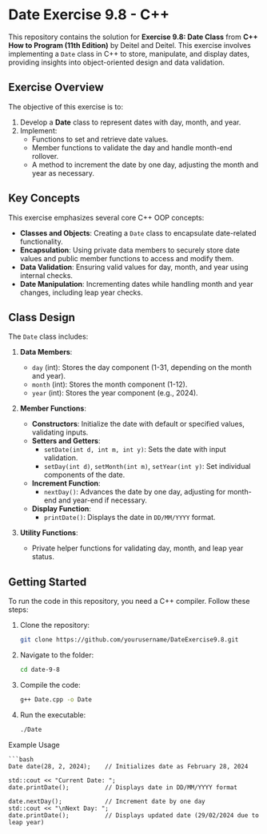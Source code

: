 # Date Exercise 9.8 - C++

This repository contains the solution for **Exercise 9.8: Date Class** from **C++ How to Program (11th Edition)** by Deitel and Deitel. This exercise involves implementing a `Date` class in C++ to store, manipulate, and display dates, providing insights into object-oriented design and data validation.

## Exercise Overview

The objective of this exercise is to:

1. Develop a **Date** class to represent dates with day, month, and year.
2. Implement:
    - Functions to set and retrieve date values.
    - Member functions to validate the day and handle month-end rollover.
    - A method to increment the date by one day, adjusting the month and year as necessary.

## Key Concepts

This exercise emphasizes several core C++ OOP concepts:

- **Classes and Objects**: Creating a `Date` class to encapsulate date-related functionality.
- **Encapsulation**: Using private data members to securely store date values and public member functions to access and modify them.
- **Data Validation**: Ensuring valid values for day, month, and year using internal checks.
- **Date Manipulation**: Incrementing dates while handling month and year changes, including leap year checks.

## Class Design

The `Date` class includes:

1. **Data Members**:
    - `day` (int): Stores the day component (1-31, depending on the month and year).
    - `month` (int): Stores the month component (1-12).
    - `year` (int): Stores the year component (e.g., 2024).

2. **Member Functions**:
    - **Constructors**: Initialize the date with default or specified values, validating inputs.
    - **Setters and Getters**:
        - `setDate(int d, int m, int y)`: Sets the date with input validation.
        - `setDay(int d)`, `setMonth(int m)`, `setYear(int y)`: Set individual components of the date.
    - **Increment Function**:
        - `nextDay()`: Advances the date by one day, adjusting for month-end and year-end if necessary.
    - **Display Function**:
        - `printDate()`: Displays the date in `DD/MM/YYYY` format.

3. **Utility Functions**:
    - Private helper functions for validating day, month, and leap year status.

## Getting Started

To run the code in this repository, you need a C++ compiler. Follow these steps:

1. Clone the repository:
   ```bash
   git clone https://github.com/yourusername/DateExercise9.8.git

2. Navigate to the folder:
    ```bash
    cd date-9-8

3. Compile the code:
    ```bash
    g++ Date.cpp -o Date

4. Run the executable:
    ```bash
    ./Date

Example Usage

    ```bash
    Date date(28, 2, 2024);    // Initializes date as February 28, 2024

    std::cout << "Current Date: ";
    date.printDate();          // Displays date in DD/MM/YYYY format

    date.nextDay();            // Increment date by one day
    std::cout << "\nNext Day: ";
    date.printDate();          // Displays updated date (29/02/2024 due to leap year)
